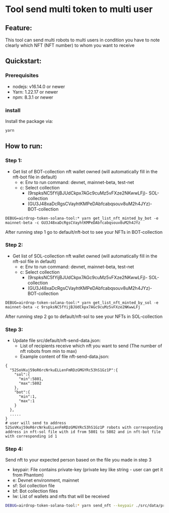 # Tool send multi token to multi user

## Feature:

This tool can send multi robots to multi users in condition you have to note clearly which NFT (NFT number) to whom you want to receive

## Quickstart:

### Prerequisites

  - nodejs: v16.14.0 or newer
  - Yarn: 1.22.17 or newer
  - npm: 8.3.1 or newer

### install
  Install the package via:

```sh
yarn
```

## How to run:

### Step 1:

- Get list of BOT-collection nft wallet owned (will automatically fill in the nft-bot file in default)
    - e: Env to run command: devnet, mainnet-beta, test-net
    - c: Select collection
      - (9rspksNC5fYijBJUdCkpx7AGc9cuMz5vFXze2NKwwLFj)- SOL-collection
      - (GU3J48xaDcRgsCVayhtKMPeDAbfcabqsouv8uM2h4JYz)- BOT-collection

```shell
DEBUG=airdrop-token-solana-tool:* yarn get_list_nft_minted_by_bot -e mainnet-beta -c GU3J48xaDcRgsCVayhtKMPeDAbfcabqsouv8uM2h4JYz
```
After running step 1 go to default/nft-bot to see your NFTs in BOT-collection
### Step 2:

- Get list of SOL-collection nft wallet owned (will automatically fill in the nft-sol file in default)
  - e: Env to run command: devnet, mainnet-beta, test-net
  - c: Select collection
    - (9rspksNC5fYijBJUdCkpx7AGc9cuMz5vFXze2NKwwLFj)- SOL-collection
    - (GU3J48xaDcRgsCVayhtKMPeDAbfcabqsouv8uM2h4JYz)- BOT-collection
```shell
DEBUG=airdrop-token-solana-tool:* yarn get_list_nft_minted_by_sol -e mainnet-beta -c 9rspksNC5fYijBJUdCkpx7AGc9cuMz5vFXze2NKwwLFj
```
After running step 2 go to default/nft-sol to see your NFTs in SOL-collection
### Step 3:

- Update file src/default/nft-send-data.json:
    - List of recipients receive which nft you want to send (The number of nft robots from min to max)
    - Example content of file nft-send-data.json:
```shell
{
  "52SoVKuj59oR6rcNrkuELLenFmRDzGMGYRc53hS1Gz1P":{
    "sol":{
      "min":5801,
      "max":5802
    },
    "bot":{
      "min":1,
      "max":1
    }
  },
  .....
}
# user will send to address 52SoVKuj59oR6rcNrkuELLenFmRDzGMGYRc53hS1Gz1P robots with corresponding address in nft-sol file with id from 5801 to 5802 and in nft-bot file with corresponding id 1
```

### Step 4: 

Send nft to your expected person based on the file you made in step 3
- keypair: File contains private-key (private key like string - user can get it from Phantom)
- e: Devnet environment, mainnet
- sf: Sol collection file
- bf: Bot collection files
- lw: List of wallets and nfts that will be received

```sh
DEBUG=airdrop-token-solana-tool:* yarn send_nft --keypair ./src/data/private-key -e mainnet-beta -sf nft-sol -bf nft-bot -lw nft-send-data.json
```